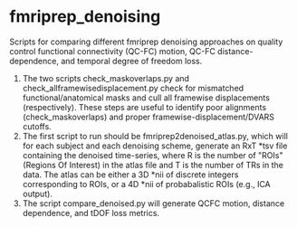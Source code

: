 # fmriprep_denoising
Scripts for comparing different fmriprep denoising approaches on quality control functional connectivity (QC-FC) motion, QC-FC distance-dependence, and temporal degree of freedom loss.

1) The two scripts check_maskoverlaps.py and check_allframewisedisplacement.py check for mismatched functional/anatomical masks and cull all framewise displacements (respectively). These steps are useful to identify poor alignments (check_maskoverlaps) and proper framewise-displacement/DVARS cutoffs.
2) The first script to run should be fmriprep2denoised_atlas.py, which will for each subject and each denoising scheme, generate an RxT *tsv file containing the denoised time-series, where R is the number of "ROIs" (Regions Of Interest) in the atlas file and T is the number of TRs in the data. The atlas can be either a 3D *nii of discrete integers corresponding to ROIs, or a 4D *nii of probabalistic ROIs (e.g., ICA output).
3) The script compare_denoised.py will generate QCFC motion, distance dependence, and tDOF loss metrics.
